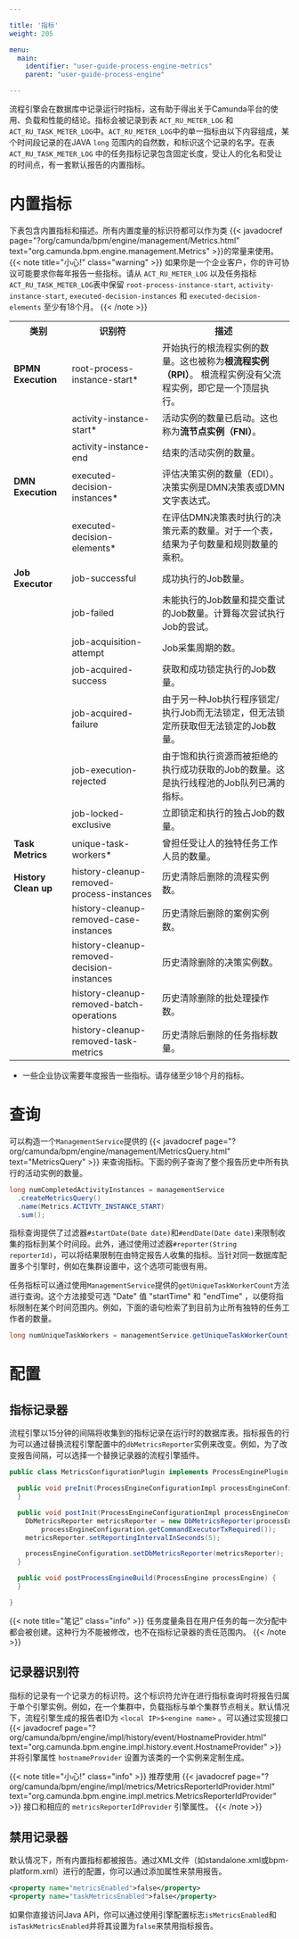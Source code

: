 ```yaml
---

title: '指标'
weight: 205

menu:
  main:
    identifier: "user-guide-process-engine-metrics"
    parent: "user-guide-process-engine"

---
```


流程引擎会在数据库中记录运行时指标，这有助于得出关于Camunda平台的使用、负载和性能的结论。指标会被记录到表 `ACT_RU_METER_LOG` 和 `ACT_RU_TASK_METER_LOG`中。`ACT_RU_METER_LOG`中的单一指标由以下内容组成，某个时间段记录的在JAVA `long` 范围内的自然数，和标识这个记录的名字。在表`ACT_RU_TASK_METER_LOG` 中的任务指标记录包含固定长度，受让人的化名和受让的时间点，有一套默认报告的内置指标。

# 内置指标

下表包含内置指标和描述。所有内置度量的标识符都可以作为类 {{< javadocref page="?org/camunda/bpm/engine/management/Metrics.html" text="org.camunda.bpm.engine.management.Metrics" >}}的常量来使用。
{{< note title="小心!" class="warning" >}}
如果你是一个企业客户，你的许可协议可能要求你每年报告一些指标。请从 `ACT_RU_METER_LOG` 以及任务指标 `ACT_RU_TASK_METER_LOG`表中保留 `root-process-instance-start`, `activity-instance-start`, `executed-decision-instances` 和 `executed-decision-elements` 至少有18个月。
{{< /note >}}

<table class="table table-striped">
  <tr>
    <th>类别</th>
    <th>识别符</th>
    <th>描述</th>
  </tr>
  <tr>
    <td><b>BPMN Execution</b></td>
    <td>root-process-instance-start*</td>
    <td>开始执行的根流程实例的数量。这也被称为<b>根流程实例（RPI）</b>。
    根流程实例没有父流程实例，即它是一个顶层执行。
    </td>
  </tr>
  <tr>
    <td></td>
    <td>activity-instance-start*</td>
    <td>活动实例的数量已启动。这也称为<b>流节点实例（FNI）</b>。</td>
  </tr>
  <tr>
    <td></td>
    <td>activity-instance-end</td>
    <td>结束的活动实例的数量。</td>
  </tr>
  <tr>
    <td><b>DMN Execution</b></td>
    <td>executed-decision-instances*</td>
    <td>评估决策实例的数量（EDI）。决策实例是DMN决策表或DMN文字表达式。</td>
  </tr>
  <tr>
    <td></td>
    <td>executed-decision-elements*</td>
    <td>在评估DMN决策表时执行的决策元素的数量。对于一个表，结果为子句数量和规则数量的乘积。</td>
  </tr>
  <tr>
    <td><b>Job Executor</b></td>
    <td>job-successful</td>
    <td>成功执行的Job数量。</td>
  </tr>
  <tr>
    <td></td>
    <td>job-failed</td>
    <td>未能执行的Job数量和提交重试的Job数量。计算每次尝试执行Job的尝试。</td>
  </tr>
  <tr>
    <td></td>
    <td>job-acquisition-attempt</td>
    <td>Job采集周期的数。</td>
  </tr>
  <tr>
    <td></td>
    <td>job-acquired-success</td>
    <td>获取和成功锁定执行的Job数量。</td>
  </tr>
  <tr>
    <td></td>
    <td>job-acquired-failure</td>
    <td>由于另一种Job执行程序锁定/执行Job而无法锁定，但无法锁定所获取但无法锁定的Job数量。</td>
  </tr>
  <tr>
    <td></td>
    <td>job-execution-rejected</td>
    <td>由于饱和执行资源而被拒绝的执行成功获取的Job的数量。这是执行线程池的Job队列已满的指标。</td>
  </tr>
  <tr>
    <td></td>
    <td>job-locked-exclusive</td>
    <td>立即锁定和执行的独占Job的数量。</td>
  </tr>
  <tr>
    <td><b>Task Metrics</b></td>
    <td>unique-task-workers*</td>
    <td>曾担任受让人的独特任务工作人员的数量。</td>
  </tr>
  <tr>
    <td><b>History Clean up</b></td>
    <td>history-cleanup-removed-process-instances</td>
    <td>历史清除后删除的流程实例数。</td>
  </tr>
  <tr>
    <td></td>
    <td>history-cleanup-removed-case-instances</td>
    <td>历史清除后删除的案例实例数。</td>
  </tr>
  <tr>
    <td></td>
    <td>history-cleanup-removed-decision-instances</td>
    <td>历史清除删除的决策实例数。</td>
  </tr>
  <tr>
    <td></td>
    <td>history-cleanup-removed-batch-operations</td>
    <td>历史清除删除的批处理操作数。</td>
  </tr>
  <tr>
    <td></td>
    <td>history-cleanup-removed-task-metrics</td>
    <td>历史清除后删除的任务指标数量。</td>
  </tr>
</table>

* 一些企业协议需要年度报告一些指标。请存储至少18个月的指标。

# 查询

可以构造一个`ManagementService`提供的 {{< javadocref page="?org/camunda/bpm/engine/management/MetricsQuery.html" text="MetricsQuery" >}} 来查询指标。下面的例子查询了整个报告历史中所有执行的活动实例的数量。

```java
long numCompletedActivityInstances = managementService
  .createMetricsQuery()
  .name(Metrics.ACTIVTY_INSTANCE_START)
  .sum();
```

指标查询提供了过滤器`#startDate(Date date)`和`#endDate(Date date)`来限制收集的指标到某个时间段。此外，通过使用过滤器`#reporter(String reporterId)`，可以将结果限制在由特定报告人收集的指标。当针对同一数据库配置多个引擎时，例如在集群设置中，这个选项可能很有用。

任务指标可以通过使用`ManagementService`提供的`getUniqueTaskWorkerCount`方法进行查询。这个方法接受可选 "Date" 值 "startTime" 和 "endTime" ，以便将指标限制在某个时间范围内。例如，下面的语句检索了到目前为止所有独特的任务工作者的数量。

```java
long numUniqueTaskWorkers = managementService.getUniqueTaskWorkerCount(null, null);
```

# 配置

## 指标记录器

流程引擎以15分钟的间隔将收集到的指标记录在运行时的数据库表。指标报告的行为可以通过替换流程引擎配置中的`dbMetricsReporter`实例来改变。例如，为了改变报告间隔，可以选择一个替换记录器的流程引擎插件。

```java
public class MetricsConfigurationPlugin implements ProcessEnginePlugin {

  public void preInit(ProcessEngineConfigurationImpl processEngineConfiguration) {
  }

  public void postInit(ProcessEngineConfigurationImpl processEngineConfiguration) {
    DbMetricsReporter metricsReporter = new DbMetricsReporter(processEngineConfiguration.getMetricsRegistry(),
        processEngineConfiguration.getCommandExecutorTxRequired());
    metricsReporter.setReportingIntervalInSeconds(5);

    processEngineConfiguration.setDbMetricsReporter(metricsReporter);
  }

  public void postProcessEngineBuild(ProcessEngine processEngine) {
  }

}
```

{{< note title="笔记" class="info" >}}
任务度量条目在用户任务的每一次分配中都会被创建。这种行为不能被修改，也不在指标记录器的责任范围内。
{{< /note >}}

## 记录器识别符

指标的记录有一个记录方的标识符。这个标识符允许在进行指标查询时将报告归属于单个引擎实例。例如，在一个集群中，负载指标与单个集群节点相关。默认情况下，流程引擎生成的报告者ID为 `<local IP>$<engine name>` 。可以通过实现接口 {{< javadocref page="?org/camunda/bpm/engine/impl/history/event/HostnameProvider.html" text="org.camunda.bpm.engine.impl.history.event.HostnameProvider" >}} 并将引擎属性 `hostnameProvider` 设置为该类的一个实例来定制生成。

{{< note title="小心!" class="info" >}}
推荐使用 {{< javadocref page="?org/camunda/bpm/engine/impl/metrics/MetricsReporterIdProvider.html" text="org.camunda.bpm.engine.impl.metrics.MetricsReporterIdProvider" >}}
接口和相应的 `metricsReporterIdProvider` 引擎属性。 
{{< /note >}}

## 禁用记录器

默认情况下，所有内置指标都被报告。通过XML文件（如standalone.xml或bpm-platform.xml）进行的配置，你可以通过添加属性来禁用报告。
```xml
<property name="metricsEnabled">false</property>
<property name="taskMetricsEnabled">false</property>
```

如果你直接访问Java API，你可以通过使用引擎配置标志`isMetricsEnabled`和`isTaskMetricsEnabled`并将其设置为`false`来禁用指标报告。
